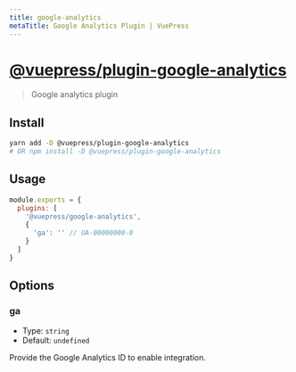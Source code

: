 ```yaml
---
title: google-analytics
metaTitle: Google Analytics Plugin | VuePress
---
```


# [@vuepress/plugin-google-analytics](https://github.com/vuejs/vuepress/tree/master/packages/%40vuepress/plugin-google-analytics)


> Google analytics plugin

## Install

```bash
yarn add -D @vuepress/plugin-google-analytics
# OR npm install -D @vuepress/plugin-google-analytics
```

## Usage

```javascript
module.exports = {
  plugins: [
    '@vuepress/google-analytics',
    {
      'ga': '' // UA-00000000-0
    }
  ] 
}
```

## Options

### ga

- Type: `string`
- Default: `undefined`

Provide the Google Analytics ID to enable integration.
